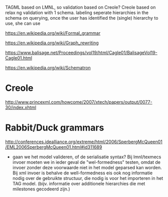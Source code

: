 TAGML based on LMNL, so validation based on Creole?
Creole based on relax ng
validation with 1 schema.
labeling seperate hierarchies in the schema
on querying, once the user has identified the (single) hierarchy to use, she can use

https://en.wikipedia.org/wiki/Formal_grammar

https://en.wikipedia.org/wiki/Graph_rewriting

https://www.balisage.net/Proceedings/vol19/html/Cagle01/BalisageVol19-Cagle01.html

https://en.wikipedia.org/wiki/Schematron

Creole
======
http://www.princexml.com/howcome/2007/xtech/papers/output/0077-30/index.xhtml

Rabbit/Duck grammars
====================
http://conferences.idealliance.org/extreme/html/2006/SperbergMcQueen01/EML2006SperbergMcQueen01.html#id311689


- gaan we het model valideren, of de serialisatie syntax?
Bij lmnl/texmecs invoer moeten we in ieder geval de "wel-formedness" testen, omdat de invoer zonder deze voorwaarde niet in het model geparsed kan worden.
Bij xml invoer is behalve de well-formedness eis ook nog informatie nodig over de gebruikte structuur, die nodig is voor het importeren in het TAG model. (bijv. informatie over additionele hierarchies die met milestones gecodeerd zijn.)
